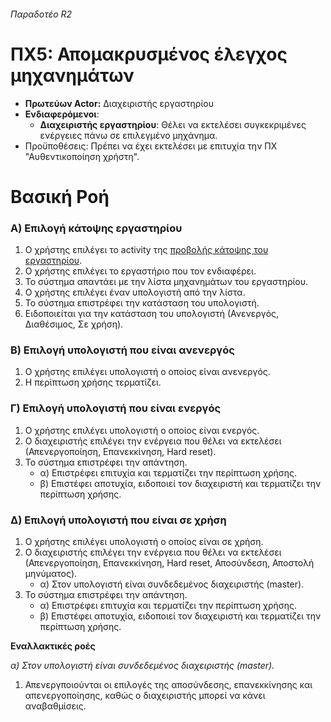 ###### Παραδοτέο R2

# ΠΧ5: Απομακρυσμένος έλεγχος μηχανημάτων

* **Πρωτεύων Actor:** Διαχειριστής εργαστηρίου
* **Ενδιαφερόμενοι**:
    * **Διαχειριστής εργαστηρίου**: Θέλει να εκτελέσει συγκεκριμένες ενέργειες πάνω σε επιλεγμένο μηχάνημα.
* Προϋποθέσεις: Πρέπει να έχει εκτελέσει με επιτυχία την ΠΧ "Αυθεντικοποίηση χρήστη".

# Βασική Ροή

### Α) Επιλογή κάτοψης εργαστηρίου

1. Ο χρήστης επιλέγει το activity της [προβολής κάτοψης του εργαστηρίου](uc4-lab-view.md).
2. Ο χρήστης επιλέγει το εργαστήριο που τον ενδιαφέρει.
3. Το σύστημα απαντάει με την λίστα μηχανημάτων του εργαστηρίου.
4. O χρήστης επιλέγει έναν υπολογιστή από την λίστα.
5. Το σύστημα επιστρέφει την κατάσταση του υπολογιστή.
6. Ειδοποιείται για την κατάσταση του υπολογιστή (Ανενεργός, Διαθέσιμος, Σε χρήση).

### Β) Επιλογή υπολογιστή που είναι ανενεργός

1. Ο χρήστης επιλέγει υπολογιστή ο οποίος είναι ανενεργός.
2. Η περίπτωση χρήσης τερματίζει.

### Γ) Επιλογή υπολογιστή που είναι ενεργός

1. Ο χρήστης επιλέγει υπολογιστή ο οποίος είναι ενεργός.
2. Ο διαχειριστής επιλέγει την ενέργεια που θέλει να εκτελέσει (Απενεργοποίηση, Επανεκκίνηση, Hard reset).
3. Το σύστημα επιστρέφει την απάντηση.
    * α) Επιστρέφει επιτυχία και τερματίζει την περίπτωση χρήσης.
    * β) Επιστέφει αποτυχία, ειδοποιεί τον διαχειριστή και τερματίζει την περίπτωση χρήσης.

### Δ) Επιλογή υπολογιστή που είναι σε χρήση

1. Ο χρήστης επιλέγει υπολογιστή ο οποίος είναι σε χρήση.
2. Ο διαχειριστής επιλέγει την ενέργεια που θέλει να εκτελέσει (Απενεργοποίηση, Επανεκκίνηση, Hard reset, Αποσύνδεση, Αποστολή μηνύματος).
    * α) Στον υπολογιστή είναι συνδεδεμένος διαχειριστής (master).
3. Το σύστημα επιστρέφει την απάντηση.
    * α) Επιστρέφει επιτυχία και τερματίζει την περίπτωση χρήσης.
    * β) Επιστέφει αποτυχία, ειδοποιεί τον διαχειριστή και τερματίζει την περίπτωση χρήσης.

**Εναλλακτικές ροές**

*α) Στον υπολογιστή είναι συνδεδεμένος διαχειριστής (master).*
1. Απενεργποιούνται οι επιλογές της αποσύνδεσης, επανεκκίνησης και απενεργοποίησης, καθώς ο διαχειριστής μπορεί να κάνει αναβαθμίσεις.